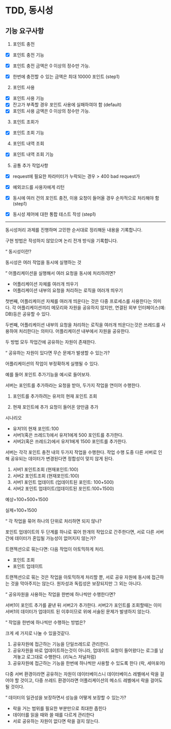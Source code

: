 # TDD, 동시성

## 기능 요구사항

1. 포인트 충전

- [x] 포인트 충전 기능

- [x] 포인트 충전 금액은 0 이상의 정수만 가능.
- [x] 한번에 충전할 수 있는 금액은 최대 10000 포인트 (step1)

2. 포인트 사용

- [x] 포인트 사용 기능
- [x] 잔고가 부족할 경우 포인트 사용에 실패하여야 함 (default)
- [x] 포인트 사용 금액은 0 이상의 정수만 가능.

3. 포인트 조회가

- [x] 포인트 조회 기능

4. 포인트 내역 조회

- [x] 포인트 내역 조회 기능

5. 공통 추가 작업사항

- [x] request에 필요한 파라미터가 누락되는 경우 > 400 bad request가
- [x] 예외코드를 사용자에게 리턴
- [x] 동시에 여러 건의 포인트 충전, 이용 요청이 들어올 경우 순차적으로 처리해야 함 (step1)
- [x] 동시성 제어에 대한 통합 테스트 작성 (step1)


---

동시성처리 과제를 진행하며 고민한 순서대로 정리해둔 내용을 기록합니다.

구현 방법은 작성하지 않았으며 논리 전개 방식을 기록합니다.

“ 동시성이란?

동시성은 여러 작업을 동시에 실행하는 것

” 어플리케이션을 실행해서 여러 요청을 동시에 처리하려면?

- 어플리케이션 자체를 여러개 띄우기
- 어플리케이션 내부의 요청을 처리하는 로직을 여러개 띄우기

첫번째, 어플리케이션 자체를 여러개 띄운다는 것은 다중 프로세스를 사용한다는 의미다. 각 어플리케이션끼리 메모리와 자원을 공유하지 않지만, 연결된 외부 인터페이스(예: DB)등은 공유할 수 있다.

두번째, 어플리케이션 내부의 요청을 처리하는 로직을 여러개 띄운다는것은 쓰레드를 사용하여 처리한다는 의미다. 어플리케이션 내부에서 자원을 공유한다.

두 방법 모두 작업간에 공유하는 자원이 존재한다.

“ 공유하는 자원이 있다면 무슨 문제가 발생할 수 있는가?

어플리케이션의 작업이 부정확하게 실행될 수 있다.

예를 들어 포인트 추가기능을 예시로 들어보자.

서버는 포인트를 추가하라는 요청을 받아, 두가지 작업을 연이어 수행한다.

1. 포인트를 추가하려는 유저의 현재 포인트 조회

2. 현재 포인트에 추가 요청이 들어온 양만큼 추가


시나리오
- 유저1의 현재 포인트:100
- 서버1(혹은 쓰레드1)에서 유저1에게 500 포인트를 추가한다.
- 서버2(혹은 쓰레드2)에서 유저1에게 1500 포인트를 추가한다.

서버는 각각 포인트 충전 내의 두가지 작업을 수행한다. 작업 수행 도중 다른 서버로 인해 공유되는 데이터가 변경된다면 정합성이 맞지 않게 된다.

1. 서버1 포인트조회 (현재포인트:100)
2. 서버2 포인트조회 (현재포인트:100)
3. 서버1 포인트 업데이트 (업데이트된 포인트: 100+500)
4. 서버2 포인트 업데이트(업데이트된 포인트:100+1500)

예상=100+500+1500

실제=100+1500

“ 각 작업을 묶어 하나의 단위로 처리하면 되지 않나?

포인트 업데이트의 두 단계를 하나로 묶어 한개의 작업으로 간주한다면, 서로 다른 서버간에 데이터가 혼입될 가능성이 없어지지 않는가?

트랜젝션으로 묶는다면: 다음 작업이 아토믹하게 처리.
- 포인트 조회
- 포인트 업데이트

트랜젝션으로 묶는 것은 작업을 아토믹하게 처리할 뿐, 서로 공유 자원에 동시에 접근하는 것을 막아주지는 않는다. 원자성과 독립성은 보장되지만 그 외는 아니다.

“ 공유자원을 사용하는 작업을 한번에 하나씩만 수행한다면?

서버1이 포인트 추가를 끝낸 뒤  서버2가 추가한다. 서버2가 포인트를 조회할때는 이미 서버1의 데이터가 업데이트 된 이후이므로 위에 서술된 문제가 발생하지 않는다.

“ 작업을 한번에 하나씩만 수행하는 방법은?

크게 세 가지로 나눌 수 있을것같다.

1. 공유자원에 접근하는 기능을 단일쓰레드로 관리한다.
2. 공유자원을 바로 업데이트하는것이 아니라, 업데이트 요청이 들어왔다는 로그를 남겨놓고 로그대로 수행한다. (리눅스 저널처럼)
3. 공유자원에 접근하는 기능을 한번에 하나씩만 사용할 수 있도록 한다 (락, 세마포어)

다중 서버 환경이라면 공유하는 자원이 데이터베이스니 데이터베이스 레벨에서 락을 걸어야 할 것이고, 다중 쓰레드 환경이라면 어플리케이션의 메소드 레벨에서 락을 걸어도 될 것이다.

“ 데이터의 일관성을 보장하면서 성능을 어떻게 보장할 수 있는가?

- 락을 거는 범위를 필요한 부분만으로 최대한 좁힌다
- 데이터를 읽을 때와 쓸 때를 다르게 관리한다
- 서로 공유하는 자원이 없다면 락을 걸지 않는다.
